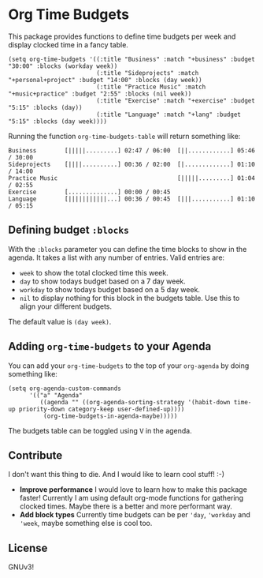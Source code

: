 # Org Time Budgets

This package provides functions to define time budgets per week and
display clocked time in a fancy table.

```elisp
(setq org-time-budgets '((:title "Business" :match "+business" :budget "30:00" :blocks (workday week))
                         (:title "Sideprojects" :match "+personal+project" :budget "14:00" :blocks (day week))
                         (:title "Practice Music" :match "+music+practice" :budget "2:55" :blocks (nil week))
                         (:title "Exercise" :match "+exercise" :budget "5:15" :blocks (day))
                         (:title "Language" :match "+lang" :budget "5:15" :blocks (day week))))
```

Running the function `org-time-budgets-table` will return something like:

```
Business        [|||||.........] 02:47 / 06:00  [||............] 05:46 / 30:00
Sideprojects    [||||..........] 00:36 / 02:00  [|.............] 01:10 / 14:00
Practice Music                                  [|||||.........] 01:04 / 02:55
Exercise        [..............] 00:00 / 00:45
Language        [|||||||||||...] 00:36 / 00:45  [|||...........] 01:10 / 05:15
```

## Defining budget `:blocks`

With the `:blocks` parameter you can define the time blocks to show in
the agenda. It takes a list with any number of entries. Valid entries
are:
* `week` to show the total clocked time this week.
* `day` to show todays budget based on a 7 day week.
* `workday` to show todays budget based on a 5 day week.
* `nil` to display nothing for this block in the budgets table. Use
  this to align your different budgets.

The default value is `(day week)`.

## Adding `org-time-budgets` to your Agenda

You can add your `org-time-budgets` to the top of your `org-agenda` by
doing something like:

```elisp
(setq org-agenda-custom-commands
      '(("a" "Agenda"
         ((agenda "" ((org-agenda-sorting-strategy '(habit-down time-up priority-down category-keep user-defined-up))))
          (org-time-budgets-in-agenda-maybe)))))
```

The budgets table can be toggled using <kbd>V</kbd> in the agenda.

## Contribute

I don't want this thing to die. And I would like to learn cool stuff! :-)

* **Improve performance**
  I would love to learn how to make this package faster!
  Currently I am using default org-mode functions for gathering
  clocked times. Maybe there is a better and more performant way.
* **Add block types**
  Currently time budgets can be per `'day`, `'workday` and `'week`, maybe
  something else is cool too.

## License

GNUv3!
